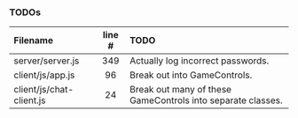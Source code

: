 ### TODOs
| Filename | line # | TODO
|:------|:------:|:------
| server/server.js | 349 | Actually log incorrect passwords.
| client/js/app.js | 96 | Break out into GameControls.
| client/js/chat-client.js | 24 | Break out many of these GameControls into separate classes.